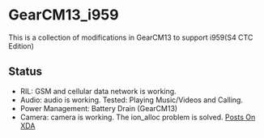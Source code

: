 # GearCM13_i959This is a collection of modifications in GearCM13 to support i959(S4 CTC Edition)## Status* RIL: GSM and cellular data network is working.* Audio: audio is working. Tested: Playing Music/Videos and Calling.* Power Management: Battery Drain (GearCM13)* Camera: camera is working. The ion_alloc problem is solved. [Posts On XDA](http://forum.xda-developers.com/showpost.php?p=65530146&postcount=33)